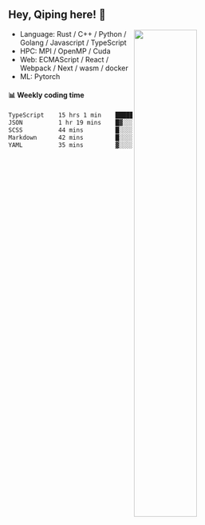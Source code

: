 

## Hey, Qiping here! :wave:

[<img align="right" width="50%" src="https://github-readme-stats.vercel.app/api?username=ppppqp&theme=dark&show_icons=true">](https://metrics.lecoq.io/ppppqp?template=classic)



-   Language: Rust / C++ / Python / Golang / Javascript / TypeScript
-   HPC: MPI / OpenMP / Cuda
-   Web: ECMAScript / React / Webpack / Next / wasm / docker
-   ML: Pytorch



#### :bar_chart: Weekly coding time

<!--START_SECTION:waka-->

```txt
TypeScript    15 hrs 1 min    ███████████████████▒░░░░░   77.46 %
JSON          1 hr 19 mins    █▓░░░░░░░░░░░░░░░░░░░░░░░   06.80 %
SCSS          44 mins         █░░░░░░░░░░░░░░░░░░░░░░░░   03.82 %
Markdown      42 mins         █░░░░░░░░░░░░░░░░░░░░░░░░   03.66 %
YAML          35 mins         ▓░░░░░░░░░░░░░░░░░░░░░░░░   03.09 %
```

<!--END_SECTION:waka-->
